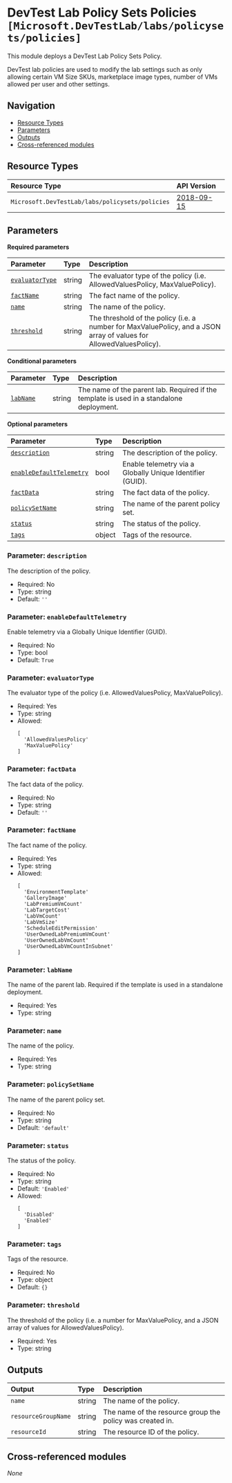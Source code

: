 # DevTest Lab Policy Sets Policies `[Microsoft.DevTestLab/labs/policysets/policies]`

This module deploys a DevTest Lab Policy Sets Policy.

DevTest lab policies are used to modify the lab settings such as only allowing certain VM Size SKUs, marketplace image types, number of VMs allowed per user and other settings.

## Navigation

- [Resource Types](#Resource-Types)
- [Parameters](#Parameters)
- [Outputs](#Outputs)
- [Cross-referenced modules](#Cross-referenced-modules)

## Resource Types

| Resource Type | API Version |
| :-- | :-- |
| `Microsoft.DevTestLab/labs/policysets/policies` | [2018-09-15](https://learn.microsoft.com/en-us/azure/templates/Microsoft.DevTestLab/2018-09-15/labs/policysets/policies) |

## Parameters

**Required parameters**

| Parameter | Type | Description |
| :-- | :-- | :-- |
| [`evaluatorType`](#parameter-evaluatortype) | string | The evaluator type of the policy (i.e. AllowedValuesPolicy, MaxValuePolicy). |
| [`factName`](#parameter-factname) | string | The fact name of the policy. |
| [`name`](#parameter-name) | string | The name of the policy. |
| [`threshold`](#parameter-threshold) | string | The threshold of the policy (i.e. a number for MaxValuePolicy, and a JSON array of values for AllowedValuesPolicy). |

**Conditional parameters**

| Parameter | Type | Description |
| :-- | :-- | :-- |
| [`labName`](#parameter-labname) | string | The name of the parent lab. Required if the template is used in a standalone deployment. |

**Optional parameters**

| Parameter | Type | Description |
| :-- | :-- | :-- |
| [`description`](#parameter-description) | string | The description of the policy. |
| [`enableDefaultTelemetry`](#parameter-enabledefaulttelemetry) | bool | Enable telemetry via a Globally Unique Identifier (GUID). |
| [`factData`](#parameter-factdata) | string | The fact data of the policy. |
| [`policySetName`](#parameter-policysetname) | string | The name of the parent policy set. |
| [`status`](#parameter-status) | string | The status of the policy. |
| [`tags`](#parameter-tags) | object | Tags of the resource. |

### Parameter: `description`

The description of the policy.
- Required: No
- Type: string
- Default: `''`

### Parameter: `enableDefaultTelemetry`

Enable telemetry via a Globally Unique Identifier (GUID).
- Required: No
- Type: bool
- Default: `True`

### Parameter: `evaluatorType`

The evaluator type of the policy (i.e. AllowedValuesPolicy, MaxValuePolicy).
- Required: Yes
- Type: string
- Allowed:
  ```Bicep
  [
    'AllowedValuesPolicy'
    'MaxValuePolicy'
  ]
  ```

### Parameter: `factData`

The fact data of the policy.
- Required: No
- Type: string
- Default: `''`

### Parameter: `factName`

The fact name of the policy.
- Required: Yes
- Type: string
- Allowed:
  ```Bicep
  [
    'EnvironmentTemplate'
    'GalleryImage'
    'LabPremiumVmCount'
    'LabTargetCost'
    'LabVmCount'
    'LabVmSize'
    'ScheduleEditPermission'
    'UserOwnedLabPremiumVmCount'
    'UserOwnedLabVmCount'
    'UserOwnedLabVmCountInSubnet'
  ]
  ```

### Parameter: `labName`

The name of the parent lab. Required if the template is used in a standalone deployment.
- Required: Yes
- Type: string

### Parameter: `name`

The name of the policy.
- Required: Yes
- Type: string

### Parameter: `policySetName`

The name of the parent policy set.
- Required: No
- Type: string
- Default: `'default'`

### Parameter: `status`

The status of the policy.
- Required: No
- Type: string
- Default: `'Enabled'`
- Allowed:
  ```Bicep
  [
    'Disabled'
    'Enabled'
  ]
  ```

### Parameter: `tags`

Tags of the resource.
- Required: No
- Type: object
- Default: `{}`

### Parameter: `threshold`

The threshold of the policy (i.e. a number for MaxValuePolicy, and a JSON array of values for AllowedValuesPolicy).
- Required: Yes
- Type: string


## Outputs

| Output | Type | Description |
| :-- | :-- | :-- |
| `name` | string | The name of the policy. |
| `resourceGroupName` | string | The name of the resource group the policy was created in. |
| `resourceId` | string | The resource ID of the policy. |

## Cross-referenced modules

_None_
